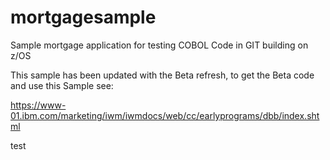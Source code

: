 # mortgagesample
Sample mortgage application for testing COBOL Code in GIT building on z/OS 

This sample has been updated with the Beta refresh, to get the Beta code and use this 
Sample see:

https://www-01.ibm.com/marketing/iwm/iwmdocs/web/cc/earlyprograms/dbb/index.shtml

test